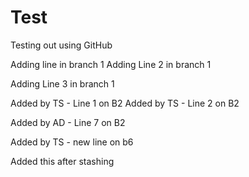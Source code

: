 # Test
Testing out using GitHub

Adding line in branch 1
Adding Line 2 in branch 1

Adding Line 3 in branch 1

Added by TS - Line 1 on B2
Added by TS - Line 2 on B2

Added by AD - Line 7 on B2


Added by TS - new line on b6



Added this after stashing